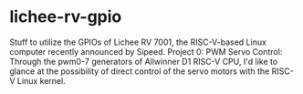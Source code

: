 # lichee-rv-gpio
Stuff to utilize the GPIOs of Lichee RV 7001, the RISC-V-based Linux computer recently announced by Sipeed. Project 0: PWM Servo Control: Through the pwm0-7 generators of Allwinner D1 RISC-V CPU, I'd like to glance at the possibility of direct control of the servo motors with the RISC-V Linux kernel.

